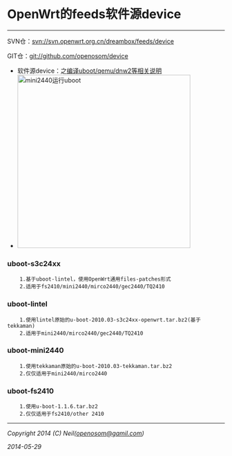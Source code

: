 
OpenWrt的feeds软件源device
===
---------------------------------
SVN仓：[svn://svn.openwrt.org.cn/dreambox/feeds/device](https://dev.openwrt.org.cn/browser/feeds/device)

GIT仓：[git://github.com/openosom/device](https://github.com/openosom/device)


* 软件源device：之[编译uboot/qemu/dnw2等相关说明](https://dev.openwrt.org.cn/wiki/DevelopmentIndex)
* <img src="http://blogimg.chinaunix.net/blog/upfile2/090127093601.jpg" alt="mini2440运行uboot" width="400" height="400"/>


### uboot-s3c24xx
        1.基于uboot-lintel，使用OpenWrt通用files-patches形式
        2.适用于fs2410/mini2440/mirco2440/gec2440/TQ2410

### uboot-lintel
        1.使用lintel原始的u-boot-2010.03-s3c24xx-openwrt.tar.bz2(基于tekkaman)
        2.适用于mini2440/mirco2440/gec2440/TQ2410

### uboot-mini2440
        1.使用tekkaman原始的u-boot-2010.03-tekkaman.tar.bz2
        2.仅仅适用于mini2440/mirco2440

### uboot-fs2410
        1.使用u-boot-1.1.6.tar.bz2
        2.仅仅适用于fs2410/other 2410



---------------------------------
_Copyright 2014 (C) Neil([openosom@gamil.com](gmail.google.com))_

_2014-05-29_



